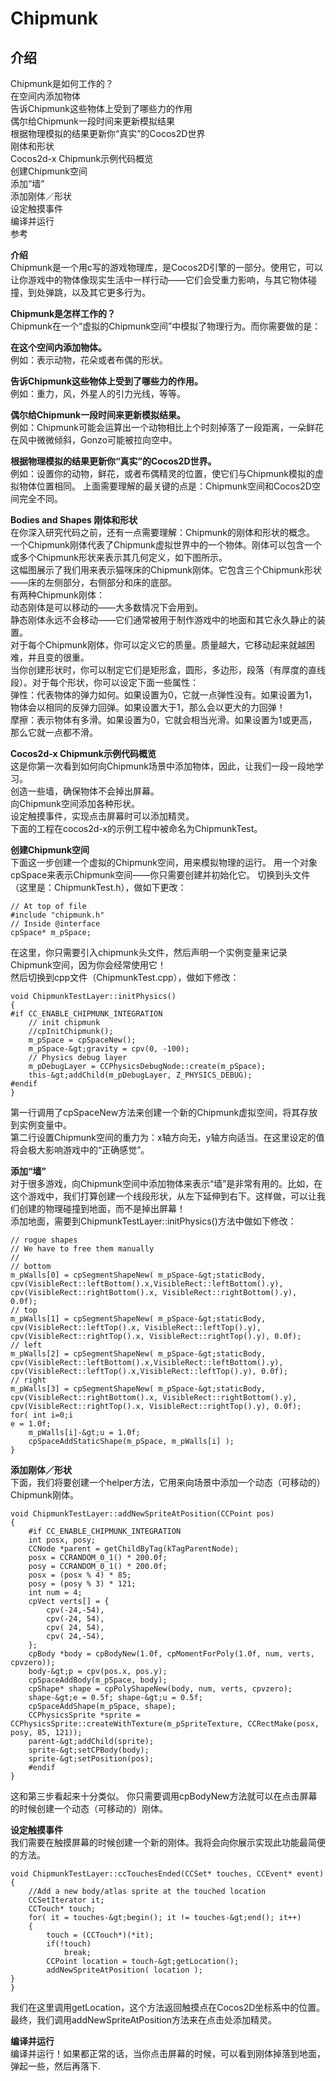 # Chipmunk #

##  介绍 ##
Chipmunk是如何工作的？  
 在空间内添加物体  
 告诉Chipmunk这些物体上受到了哪些力的作用   
 偶尔给Chipmunk一段时间来更新模拟结果   
 根据物理模拟的结果更新你“真实”的Cocos2D世界   
 刚体和形状   
Cocos2d-x Chipmunk示例代码概览   
 创建Chipmunk空间   
 添加“墙”   
添加刚体／形状   
 设定触摸事件   
 编译并运行   
 参考   


**介绍**  
Chipmunk是一个用c写的游戏物理库，是Cocos2D引擎的一部分。使用它，可以让你游戏中的物体像现实生活中一样行动——它们会受重力影响，与其它物体碰撞，到处弹跳，以及其它更多行为。

 **Chipmunk是怎样工作的？**   
Chipmunk在一个“虚拟的Chipmunk空间”中模拟了物理行为。而你需要做的是：

**在这个空间内添加物体。**    
 例如：表示动物，花朵或者布偶的形状。  

**告诉Chipmunk这些物体上受到了哪些力的作用。**    
例如：重力，风，外星人的引力光线，等等。

**偶尔给Chipmunk一段时间来更新模拟结果。**    
 例如：Chipmunk可能会运算出一个动物相比上个时刻掉落了一段距离，一朵鲜花在风中微微倾斜，Gonzo可能被拉向空中。

 **根据物理模拟的结果更新你“真实”的Cocos2D世界。**   
 例如：设置你的动物，鲜花，或者布偶精灵的位置，使它们与Chipmunk模拟的虚拟物体位置相同。
 上面需要理解的最关键的点是：Chipmunk空间和Cocos2D空间完全不同。 

**Bodies and Shapes 刚体和形状**   
 在你深入研究代码之前，还有一点需要理解：Chipmunk的刚体和形状的概念。     
 一个Chipmunk刚体代表了Chipmunk虚拟世界中的一个物体。刚体可以包含一个或多个Chipmunk形状来表示其几何定义，如下图所示。   
 这幅图展示了我们用来表示猫咪床的Chipmunk刚体。它包含三个Chipmunk形状——床的左侧部分，右侧部分和床的底部。   
 有两种Chipmunk刚体：   
 动态刚体是可以移动的——大多数情况下会用到。   
 静态刚体永远不会移动——它们通常被用于制作游戏中的地面和其它永久静止的装置。   
 对于每个Chipmunk刚体，你可以定义它的质量。质量越大，它移动起来就越困难，并且变的很重。   
 当你创建形状时，你可以制定它们是矩形盒，圆形，多边形，段落（有厚度的直线段）。对于每个形状，你可以设定下面一些属性：   
 弹性：代表物体的弹力如何。如果设置为0，它就一点弹性没有。如果设置为1，物体会以相同的反弹力回弹。如果设置大于1，那么会以更大的力回弹！   
 摩擦：表示物体有多滑。如果设置为0，它就会相当光滑。如果设置为1或更高，那么它就一点都不滑。 

**Cocos2d-x Chipmunk示例代码概览**    
 这是你第一次看到如何向Chipmunk场景中添加物体，因此，让我们一段一段地学习。  
 创造一些墙，确保物体不会掉出屏幕。   
 向Chipmunk空间添加各种形状。   
 设定触摸事件，实现点击屏幕时可以添加精灵。   
 下面的工程在cocos2d-x的示例工程中被命名为ChipmunkTest。  
 
**创建Chipmunk空间**   
下面这一步创建一个虚拟的Chipmunk空间，用来模拟物理的运行。
 用一个对象cpSpace来表示Chipmunk空间——你只需要创建并初始化它。
 切换到头文件（这里是：ChipmunkTest.h），做如下更改：

	// At top of file
	#include "chipmunk.h"
	// Inside @interface
	cpSpace* m_pSpace;


在这里，你只需要引入chipmunk头文件，然后声明一个实例变量来记录Chipmunk空间，因为你会经常使用它！   
 然后切换到cpp文件（ChipmunkTest.cpp），做如下修改：   

	void ChipmunkTestLayer::initPhysics()
	{
	#if CC_ENABLE_CHIPMUNK_INTEGRATION
		// init chipmunk
		//cpInitChipmunk();
		m_pSpace = cpSpaceNew();
		m_pSpace-&gt;gravity = cpv(0, -100);
		// Physics debug layer
		m_pDebugLayer = CCPhysicsDebugNode::create(m_pSpace);
		this-&gt;addChild(m_pDebugLayer, Z_PHYSICS_DEBUG);
	#endif
	}


第一行调用了cpSpaceNew方法来创建一个新的Chipmunk虚拟空间，将其存放到实例变量中。  
 第二行设置Chipmunk空间的重力为：x轴方向无，y轴方向适当。在这里设定的值将会极大影响游戏中的“正确感觉”。   

**添加“墙”**    
对于很多游戏，向Chipmunk空间中添加物体来表示“墙”是非常有用的。比如，在这个游戏中，我们打算创建一个线段形状，从左下延伸到右下。这样做，可以让我们创建的物理碰撞到地面，而不是掉出屏幕！  
 添加地面，需要到ChipmunkTestLayer::initPhysics()方法中做如下修改：   

	// rogue shapes
	// We have to free them manually
	//
	// bottom
	m_pWalls[0] = cpSegmentShapeNew( m_pSpace-&gt;staticBody,
	cpv(VisibleRect::leftBottom().x,VisibleRect::leftBottom().y),
	cpv(VisibleRect::rightBottom().x, VisibleRect::rightBottom().y), 0.0f);
	// top
	m_pWalls[1] = cpSegmentShapeNew( m_pSpace-&gt;staticBody,
	cpv(VisibleRect::leftTop().x, VisibleRect::leftTop().y),
	cpv(VisibleRect::rightTop().x, VisibleRect::rightTop().y), 0.0f);
	// left
	m_pWalls[2] = cpSegmentShapeNew( m_pSpace-&gt;staticBody,
	cpv(VisibleRect::leftBottom().x,VisibleRect::leftBottom().y),
	cpv(VisibleRect::leftTop().x,VisibleRect::leftTop().y), 0.0f);
	// right
	m_pWalls[3] = cpSegmentShapeNew( m_pSpace-&gt;staticBody,
	cpv(VisibleRect::rightBottom().x, VisibleRect::rightBottom().y),
	cpv(VisibleRect::rightTop().x, VisibleRect::rightTop().y), 0.0f);
	for( int i=0;i
	e = 1.0f;
		m_pWalls[i]-&gt;u = 1.0f;
		cpSpaceAddStaticShape(m_pSpace, m_pWalls[i] );
	}


**添加刚体／形状**   
 下面，我们将要创建一个helper方法，它用来向场景中添加一个动态（可移动的）Chipmunk刚体。

	void ChipmunkTestLayer::addNewSpriteAtPosition(CCPoint pos)
	{
		#if CC_ENABLE_CHIPMUNK_INTEGRATION
		int posx, posy;
		CCNode *parent = getChildByTag(kTagParentNode);
		posx = CCRANDOM_0_1() * 200.0f;
		posy = CCRANDOM_0_1() * 200.0f;
		posx = (posx % 4) * 85;
		posy = (posy % 3) * 121;
		int num = 4;
		cpVect verts[] = {
			cpv(-24,-54),
			cpv(-24, 54),
			cpv( 24, 54),
			cpv( 24,-54),
		};
		cpBody *body = cpBodyNew(1.0f, cpMomentForPoly(1.0f, num, verts, cpvzero));
		body-&gt;p = cpv(pos.x, pos.y);
		cpSpaceAddBody(m_pSpace, body);
		cpShape* shape = cpPolyShapeNew(body, num, verts, cpvzero);
		shape-&gt;e = 0.5f; shape-&gt;u = 0.5f;
		cpSpaceAddShape(m_pSpace, shape);
		CCPhysicsSprite *sprite = CCPhysicsSprite::createWithTexture(m_pSpriteTexture, CCRectMake(posx, posy, 85, 121));
		parent-&gt;addChild(sprite);
		sprite-&gt;setCPBody(body);
		sprite-&gt;setPosition(pos);
		#endif
	}


这和第三步看起来十分类似。
 你只需要调用cpBodyNew方法就可以在点击屏幕的时候创建一个动态（可移动的）刚体。

**设定触摸事件**    
 我们需要在触摸屏幕的时候创建一个新的刚体。我将会向你展示实现此功能最简便的方法。   

	void ChipmunkTestLayer::ccTouchesEnded(CCSet* touches, CCEvent* event)
	{
		//Add a new body/atlas sprite at the touched location
		CCSetIterator it;
		CCTouch* touch;
		for( it = touches-&gt;begin(); it != touches-&gt;end(); it++)
		{
			touch = (CCTouch*)(*it);
			if(!touch)
				break;
			CCPoint location = touch-&gt;getLocation();
			addNewSpriteAtPosition( location );
	}
	}


我们在这里调用getLocation，这个方法返回触摸点在Cocos2D坐标系中的位置。最终，我们调用addNewSpriteAtPosition方法来在点击处添加精灵。   

**编译并运行**   
 编译并运行！如果都正常的话，当你点击屏幕的时候，可以看到刚体掉落到地面，弹起一些，然后再落下.
